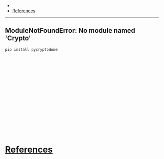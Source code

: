 - 
- [References](#references)

-------------------------------------------

## ModuleNotFoundError: No module named 'Crypto'
```sh
pip install pycryptodome
```

## 
```sh

```

## 
```sh

```

## 
```sh

```

## 
```sh

```

## 
```sh

```

## 
```sh

```

## 
```sh

```

## 
```sh

```

## 
```sh

```

# [References](#references-1)


